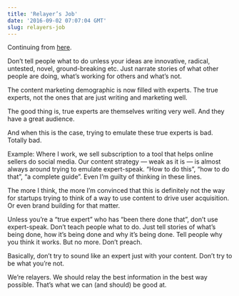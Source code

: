 ```yaml
---
title: 'Relayer’s Job'
date: '2016-09-02 07:07:04 GMT'
slug: relayers-job
---
```

Continuing from [here](http://notes.druchan.com/post/144494764749/relayers-why-well-never-be-good-at-this).

Don’t tell people what to do unless your ideas are innovative, radical, untested, novel, ground-breaking etc. Just narrate stories of what other people are doing, what’s working for others and what’s not.

The content marketing demographic is now filled with experts. The true experts, not the ones that are just writing and marketing well.

The good thing is, true experts are themselves writing very well. And they have a great audience.

And when this is the case, trying to emulate these true experts is bad. Totally bad.

Example: Where I work, we sell subscription to a tool that helps online sellers do social media. Our content strategy — weak as it is — is almost always around trying to emulate expert-speak. “How to do this”, “how to do that”, “a complete guide”. Even I’m guilty of thinking in these lines.

The more I think, the more I’m convinced that this is definitely not the way for startups trying to think of a way to use content to drive user acquisition. Or even brand building for that matter.

Unless you’re a “true expert” who has “been there done that”, don’t use expert-speak. Don’t teach people what to do. Just tell stories of what’s being done, how it’s being done and why it’s being done. Tell people why you think it works. But no more. Don’t preach.

Basically, don’t try to sound like an expert just with your content. Don’t try to be what you’re not.

We’re relayers. We should relay the best information in the best way possible. That’s what we can (and should) be good at.